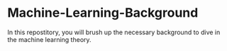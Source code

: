# Machine-Learning-Background
In this repostitory, you will brush up the necessary background to dive in the machine learning theory.
